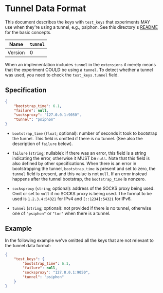 # Tunnel Data Format

This document describes the keys with `test_keys` that experiments
MAY use when they're using a tunnel, e.g., psiphon. See this directory's
[README](README.md) for the basic concepts.

| Name       | `tunnel` |
|------------|----------|
| Version    | 0        |

When an implementation includes `tunnel` in the `extensions` it merely
means that the experiment COULD be using a `tunnel`. To detect whether a
tunnel was used, you need to check the `test_keys.tunnel` field.

## Specification

```JSON
{
    "bootstrap_time": 6.1,
    "failure": null,
    "socksproxy": "127.0.0.1:9050",
    "tunnel": "psiphon"
}
```

- `bootstrap_time` (`float`; optional): number of seconds it took to bootstrap
the tunnel. This field is omitted if there is no tunnel. (See also the
description of `failure` below).

- `failure` (`string`; nullable): if there was an error, this field is
a string indicating the error, otherwise it MUST be `null`. Note that this
field is also defined by other specifications. When there is an error in
bootstrapping the tunnel, `bootstrap_time` is present and set to zero, the
`tunnel` field is present, and this value is not `null`. If an error instead
happens after the tunnel bootstrap, the `bootstrap_time` is nonzero.

- `socksproxy` (`string`; optional): address of the SOCKS proxy being
used. Omit or set to `null` if no SOCKS proxy is being used. The format
to be used is `1.2.3.4:54321` for IPv4 and `[::1234]:54321` for IPv6.

- `tunnel` (`string`; optional): not provided if there is no tunnel, otherwise
one of `"psiphon"` or `"tor"` when there is a tunnel.

## Example

In the following example we've omitted all the keys that are
not relevant to the tunnel data format:

```JSON
{
    "test_keys": {
        "bootstrap_time": 6.1,
        "failure": null,
        "socksproxy": "127.0.0.1:9050",
        "tunnel": "psiphon"
    }
}
```
